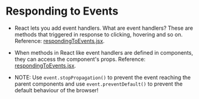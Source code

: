 <h1>Responding to Events</h1>

- React lets you add event handlers. What are event handlers? These are methods that triggered in response to clicking, hovering and so on. Reference: [respondingToEvents.jsx](respondingToEvents.jsx).

- When methods in React like event handlers are defined in components, they can access the component's props. Reference: [respondingToEvents.jsx](respondingToEvents.jsx).

- NOTE: Use `event.stopPropagation()` to prevent the event reaching the parent components and use `event.preventDefault()` to prevent the default behaviour of the browser!
